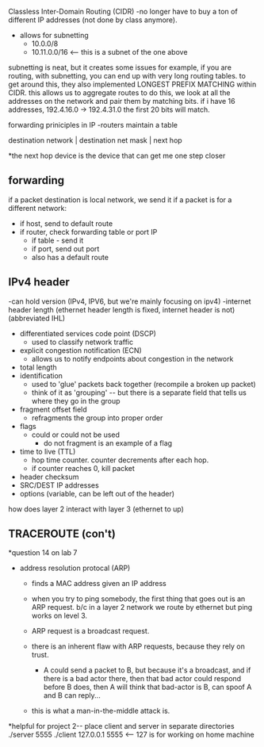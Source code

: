 
Classless Inter-Domain Routing (CIDR)
-no longer have to buy a ton of different IP addresses (not done by class
anymore).
- allows for subnetting
    - 10.0.0/8
    - 10.11.0.0/16 <-- this is a subnet of the one above

subnetting is neat, but it creates some issues
for example, if you are routing, with subnetting, you can end up with very 
long routing tables.
to get around this, they also implemented LONGEST PREFIX MATCHING within
CIDR.
this allows us to aggregate routes
to do this, we look at all the addresses on the network
and pair them by matching bits.
if i have 16 addresses, 192.4.16.0 -> 192.4.31.0
the first 20 bits will match.


forwarding priniciples in IP
-routers maintain a table

destination network |  destination net mask | next hop 

*the next hop device is the device that can get me one step closer

forwarding
----------
if a packet destination is local network, we send it
if a packet is for a different network:
  - if host, send to default route
  - if router, check forwarding table or port IP
      - if table - send it
      - if port, send out port
      - also has a default route


IPv4 header
----------
-can hold version (IPv4, IPV6, but we're mainly focusing on ipv4)
-internet header length (ethernet header length is fixed, internet header
is not) (abbreviated IHL)
- differentiated services code point (DSCP)
  - used to classify network traffic
- explicit congestion notification (ECN)
  - allows us to notify endpoints about congestion in the network
- total length
- identification
  - used to 'glue' packets back together (recompile a broken up packet)
  - think of it as 'grouping' -- but there is a separate field that tells
    us where they go in the group
- fragment offset field 
    - refragments the group into proper order
- flags
  - could or could not be used
    -  do not fragment is an example of a flag
- time to live (TTL)
  - hop time counter. counter decrements after each hop.
  - if counter reaches 0, kill packet
- header checksum
- SRC/DEST IP addresses
- options (variable, can be left out of the header)


how does layer 2 interact with layer 3 (ethernet to up)

TRACEROUTE (con't)
-----------------
*question 14 on lab 7 
- address resolution protocal (ARP)
  - finds a MAC address given an IP address
  - when you try to ping somebody, the first thing that goes out is an ARP
    request. b/c in a layer 2 network we route by ethernet but ping works on
level 3. 

  - ARP request is a broadcast request. 
  - there is an inherent flaw with ARP requests, because they rely on trust.
    - A could send a packet to B, but because it's a broadcast, and if there is
      a bad actor there, then that bad actor could respond before B does, then
      A will think that bad-actor is B, can spoof A and B can reply...

  - this is what a man-in-the-middle attack is.





*helpful for project 2--
place client and server in separate directories
 ./server 5555
 ./client 127.0.0.1 5555 <-- 127 is for working on home machine

